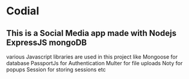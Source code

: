 # Codial

## This is a Social Media app made with Nodejs ExpressJS mongoDB
various Javascript libraries are used in this project like 
Mongoose for database
PassportJs for Authentication 
Multer for file uploads
Noty for popups 
Session for storing sessions 
etc

